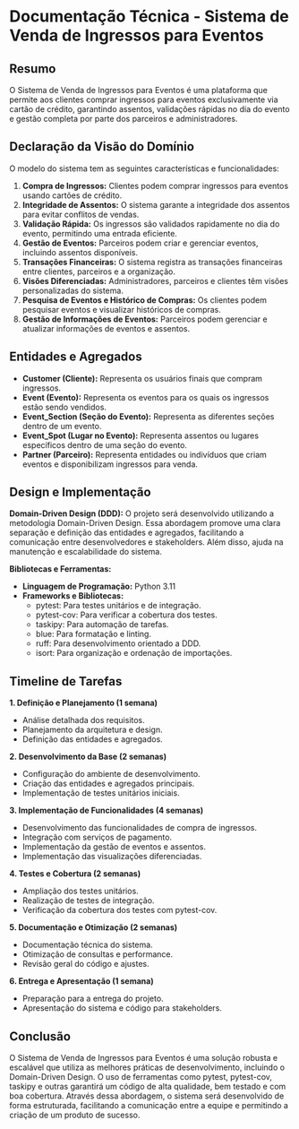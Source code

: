 # Documentação Técnica - Sistema de Venda de Ingressos para Eventos

## Resumo

O Sistema de Venda de Ingressos para Eventos é uma plataforma que permite aos clientes comprar ingressos para eventos exclusivamente via cartão de crédito, garantindo assentos, validações rápidas no dia do evento e gestão completa por parte dos parceiros e administradores.

## Declaração da Visão do Domínio

O modelo do sistema tem as seguintes características e funcionalidades:

1. **Compra de Ingressos:** Clientes podem comprar ingressos para eventos usando cartões de crédito.
2. **Integridade de Assentos:** O sistema garante a integridade dos assentos para evitar conflitos de vendas.
3. **Validação Rápida:** Os ingressos são validados rapidamente no dia do evento, permitindo uma entrada eficiente.
4. **Gestão de Eventos:** Parceiros podem criar e gerenciar eventos, incluindo assentos disponíveis.
5. **Transações Financeiras:** O sistema registra as transações financeiras entre clientes, parceiros e a organização.
6. **Visões Diferenciadas:** Administradores, parceiros e clientes têm visões personalizadas do sistema.
7. **Pesquisa de Eventos e Histórico de Compras:** Os clientes podem pesquisar eventos e visualizar históricos de compras.
8. **Gestão de Informações de Eventos:** Parceiros podem gerenciar e atualizar informações de eventos e assentos.
  
## Entidades e Agregados

- **Customer (Cliente):** Representa os usuários finais que compram ingressos.
- **Event (Evento):** Representa os eventos para os quais os ingressos estão sendo vendidos.
- **Event_Section (Seção do Evento):** Representa as diferentes seções dentro de um evento.
- **Event_Spot (Lugar no Evento):** Representa assentos ou lugares específicos dentro de uma seção do evento.
- **Partner (Parceiro):** Representa entidades ou indivíduos que criam eventos e disponibilizam ingressos para venda.

## Design e Implementação

**Domain-Driven Design (DDD):** O projeto será desenvolvido utilizando a metodologia Domain-Driven Design. Essa abordagem promove uma clara separação e definição das entidades e agregados, facilitando a comunicação entre desenvolvedores e stakeholders. Além disso, ajuda na manutenção e escalabilidade do sistema.

**Bibliotecas e Ferramentas:**

- **Linguagem de Programação:** Python 3.11
- **Frameworks e Bibliotecas:**
  - pytest: Para testes unitários e de integração.
  - pytest-cov: Para verificar a cobertura dos testes.
  - taskipy: Para automação de tarefas.
  - blue: Para formatação e linting.
  - ruff: Para desenvolvimento orientado a DDD.
  - isort: Para organização e ordenação de importações.

## Timeline de Tarefas

**1. Definição e Planejamento (1 semana)**

- Análise detalhada dos requisitos.
- Planejamento da arquitetura e design.
- Definição das entidades e agregados.

**2. Desenvolvimento da Base (2 semanas)**

- Configuração do ambiente de desenvolvimento.
- Criação das entidades e agregados principais.
- Implementação de testes unitários iniciais.

**3. Implementação de Funcionalidades (4 semanas)**

- Desenvolvimento das funcionalidades de compra de ingressos.
- Integração com serviços de pagamento.
- Implementação da gestão de eventos e assentos.
- Implementação das visualizações diferenciadas.

**4. Testes e Cobertura (2 semanas)**

- Ampliação dos testes unitários.
- Realização de testes de integração.
- Verificação da cobertura dos testes com pytest-cov.

**5. Documentação e Otimização (2 semanas)**

- Documentação técnica do sistema.
- Otimização de consultas e performance.
- Revisão geral do código e ajustes.

**6. Entrega e Apresentação (1 semana)**

- Preparação para a entrega do projeto.
- Apresentação do sistema e código para stakeholders.

## Conclusão

O Sistema de Venda de Ingressos para Eventos é uma solução robusta e escalável que utiliza as melhores práticas de desenvolvimento, incluindo o Domain-Driven Design. O uso de ferramentas como pytest, pytest-cov, taskipy e outras garantirá um código de alta qualidade, bem testado e com boa cobertura. Através dessa abordagem, o sistema será desenvolvido de forma estruturada, facilitando a comunicação entre a equipe e permitindo a criação de um produto de sucesso.
